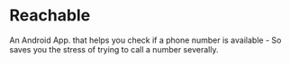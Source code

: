 # Reachable
An Android App. that helps you check if a phone number is available - So saves you the stress of trying to call a number severally.
